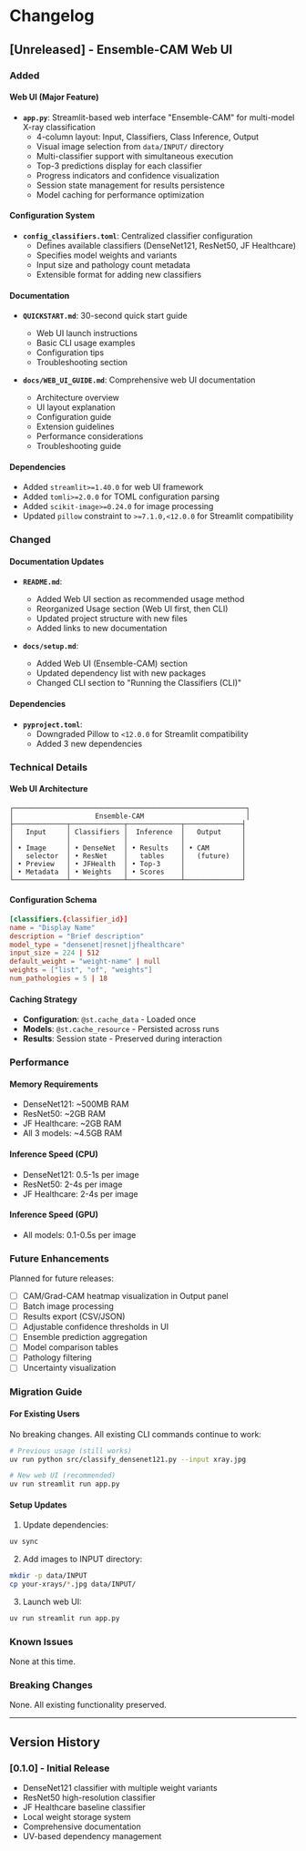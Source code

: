 # Changelog

## [Unreleased] - Ensemble-CAM Web UI

### Added

#### Web UI (Major Feature)
- **`app.py`**: Streamlit-based web interface "Ensemble-CAM" for multi-model X-ray classification
  - 4-column layout: Input, Classifiers, Class Inference, Output
  - Visual image selection from `data/INPUT/` directory
  - Multi-classifier support with simultaneous execution
  - Top-3 predictions display for each classifier
  - Progress indicators and confidence visualization
  - Session state management for results persistence
  - Model caching for performance optimization

#### Configuration System
- **`config_classifiers.toml`**: Centralized classifier configuration
  - Defines available classifiers (DenseNet121, ResNet50, JF Healthcare)
  - Specifies model weights and variants
  - Input size and pathology count metadata
  - Extensible format for adding new classifiers

#### Documentation
- **`QUICKSTART.md`**: 30-second quick start guide
  - Web UI launch instructions
  - Basic CLI usage examples
  - Configuration tips
  - Troubleshooting section

- **`docs/WEB_UI_GUIDE.md`**: Comprehensive web UI documentation
  - Architecture overview
  - UI layout explanation
  - Configuration guide
  - Extension guidelines
  - Performance considerations
  - Troubleshooting guide

#### Dependencies
- Added `streamlit>=1.40.0` for web UI framework
- Added `tomli>=2.0.0` for TOML configuration parsing
- Added `scikit-image>=0.24.0` for image processing
- Updated `pillow` constraint to `>=7.1.0,<12.0.0` for Streamlit compatibility

### Changed

#### Documentation Updates
- **`README.md`**:
  - Added Web UI section as recommended usage method
  - Reorganized Usage section (Web UI first, then CLI)
  - Updated project structure with new files
  - Added links to new documentation

- **`docs/setup.md`**:
  - Added Web UI (Ensemble-CAM) section
  - Updated dependency list with new packages
  - Changed CLI section to "Running the Classifiers (CLI)"

#### Dependencies
- **`pyproject.toml`**:
  - Downgraded Pillow to `<12.0.0` for Streamlit compatibility
  - Added 3 new dependencies

### Technical Details

#### Web UI Architecture
```
┌─────────────────────────────────────────────────────────┐
│                    Ensemble-CAM                         │
├─────────────┬─────────────┬─────────────┬──────────────┤
│   Input     │ Classifiers │  Inference  │   Output     │
│             │             │             │              │
│ • Image     │ • DenseNet  │ • Results   │ • CAM        │
│   selector  │ • ResNet    │   tables    │   (future)   │
│ • Preview   │ • JFHealth  │ • Top-3     │              │
│ • Metadata  │ • Weights   │ • Scores    │              │
└─────────────┴─────────────┴─────────────┴──────────────┘
```

#### Configuration Schema
```toml
[classifiers.{classifier_id}]
name = "Display Name"
description = "Brief description"
model_type = "densenet|resnet|jfhealthcare"
input_size = 224 | 512
default_weight = "weight-name" | null
weights = ["list", "of", "weights"]
num_pathologies = 5 | 18
```

#### Caching Strategy
- **Configuration**: `@st.cache_data` - Loaded once
- **Models**: `@st.cache_resource` - Persisted across runs
- **Results**: Session state - Preserved during interaction

### Performance

#### Memory Requirements
- DenseNet121: ~500MB RAM
- ResNet50: ~2GB RAM
- JF Healthcare: ~2GB RAM
- All 3 models: ~4.5GB RAM

#### Inference Speed (CPU)
- DenseNet121: 0.5-1s per image
- ResNet50: 2-4s per image
- JF Healthcare: 2-4s per image

#### Inference Speed (GPU)
- All models: 0.1-0.5s per image

### Future Enhancements

Planned for future releases:
- [ ] CAM/Grad-CAM heatmap visualization in Output panel
- [ ] Batch image processing
- [ ] Results export (CSV/JSON)
- [ ] Adjustable confidence thresholds in UI
- [ ] Ensemble prediction aggregation
- [ ] Model comparison tables
- [ ] Pathology filtering
- [ ] Uncertainty visualization

### Migration Guide

#### For Existing Users

No breaking changes. All existing CLI commands continue to work:

```bash
# Previous usage (still works)
uv run python src/classify_densenet121.py --input xray.jpg

# New web UI (recommended)
uv run streamlit run app.py
```

#### Setup Updates

1. Update dependencies:
```bash
uv sync
```

2. Add images to INPUT directory:
```bash
mkdir -p data/INPUT
cp your-xrays/*.jpg data/INPUT/
```

3. Launch web UI:
```bash
uv run streamlit run app.py
```

### Known Issues

None at this time.

### Breaking Changes

None. All existing functionality preserved.

---

## Version History

### [0.1.0] - Initial Release
- DenseNet121 classifier with multiple weight variants
- ResNet50 high-resolution classifier
- JF Healthcare baseline classifier
- Local weight storage system
- Comprehensive documentation
- UV-based dependency management

